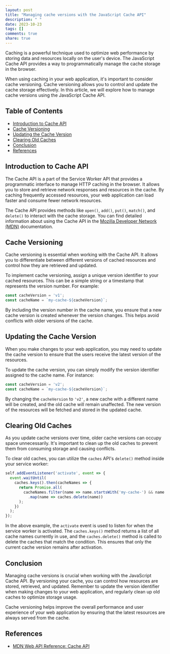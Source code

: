```yaml
---
layout: post
title: "Managing cache versions with the JavaScript Cache API"
description: " "
date: 2023-10-23
tags: []
comments: true
share: true
---
```


Caching is a powerful technique used to optimize web performance by storing data and resources locally on the user's device. The JavaScript Cache API provides a way to programmatically manage the cache storage in the browser.

When using caching in your web application, it's important to consider cache versioning. Cache versioning allows you to control and update the cache storage effectively. In this article, we will explore how to manage cache versions using the JavaScript Cache API.

## Table of Contents
- [Introduction to Cache API](#introduction-to-cache-api)
- [Cache Versioning](#cache-versioning)
- [Updating the Cache Version](#updating-the-cache-version)
- [Clearing Old Caches](#clearing-old-caches)
- [Conclusion](#conclusion)
- [References](#references)

## Introduction to Cache API

The Cache API is a part of the Service Worker API that provides a programmatic interface to manage HTTP caching in the browser. It allows you to store and retrieve network responses and resources in the cache. By caching frequently accessed resources, your web application can load faster and consume fewer network resources.

The Cache API provides methods like `open()`, `add()`, `put()`, `match()`, and `delete()` to interact with the cache storage. You can find detailed information about using the Cache API in the [Mozilla Developer Network (MDN)](https://developer.mozilla.org/en-US/docs/Web/API/Cache_API) documentation.

## Cache Versioning

Cache versioning is essential when working with the Cache API. It allows you to differentiate between different versions of cached resources and control how they are retrieved and updated.

To implement cache versioning, assign a unique version identifier to your cached resources. This can be a simple string or a timestamp that represents the version number. For example:

```javascript
const cacheVersion = 'v1';
const cacheName = `my-cache-${cacheVersion}`;
```

By including the version number in the cache name, you ensure that a new cache version is created whenever the version changes. This helps avoid conflicts with older versions of the cache.

## Updating the Cache Version

When you make changes to your web application, you may need to update the cache version to ensure that the users receive the latest version of the resources.

To update the cache version, you can simply modify the version identifier assigned to the cache name. For instance:

```javascript
const cacheVersion = 'v2';
const cacheName = `my-cache-${cacheVersion}`;
```

By changing the `cacheVersion` to `'v2'`, a new cache with a different name will be created, and the old cache will remain unaffected. The new version of the resources will be fetched and stored in the updated cache.

## Clearing Old Caches

As you update cache versions over time, older cache versions can occupy space unnecessarily. It's important to clean up the old caches to prevent them from consuming storage and causing conflicts.

To clear old caches, you can utilize the `caches` API's `delete()` method inside your service worker:

```javascript
self.addEventListener('activate', event => {
  event.waitUntil(
    caches.keys().then(cacheNames => {
      return Promise.all(
        cacheNames.filter(name => name.startsWith('my-cache-') && name !== cacheName)
          .map(name => caches.delete(name))
      );
    })
  );
});
```

In the above example, the `activate` event is used to listen for when the service worker is activated. The `caches.keys()` method returns a list of all cache names currently in use, and the `caches.delete()` method is called to delete the caches that match the condition. This ensures that only the current cache version remains after activation.

## Conclusion

Managing cache versions is crucial when working with the JavaScript Cache API. By versioning your cache, you can control how resources are stored, retrieved, and updated. Remember to update the version identifier when making changes to your web application, and regularly clean up old caches to optimize storage usage.

Cache versioning helps improve the overall performance and user experience of your web application by ensuring that the latest resources are always served from the cache.

## References

- [MDN Web API Reference: Cache API](https://developer.mozilla.org/en-US/docs/Web/API/Cache_API)